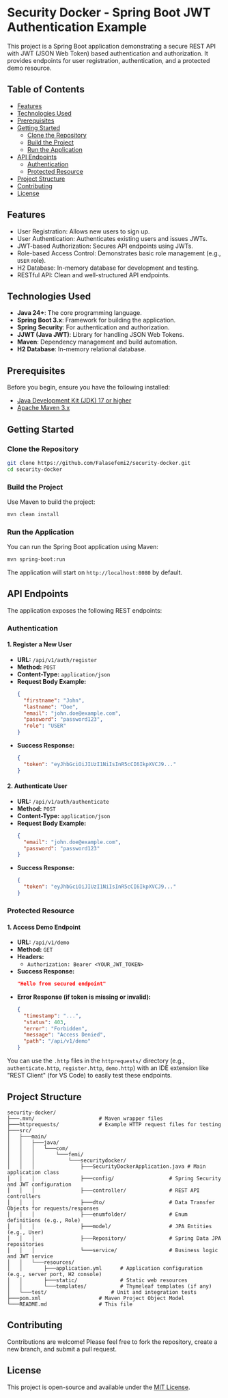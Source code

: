 # Security Docker - Spring Boot JWT Authentication Example

This project is a Spring Boot application demonstrating a secure REST API with JWT (JSON Web Token) based authentication and authorization. It provides endpoints for user registration, authentication, and a protected demo resource.

## Table of Contents
- [Features](#features)
- [Technologies Used](#technologies-used)
- [Prerequisites](#prerequisites)
- [Getting Started](#getting-started)
  - [Clone the Repository](#clone-the-repository)
  - [Build the Project](#build-the-project)
  - [Run the Application](#run-the-application)
- [API Endpoints](#api-endpoints)
  - [Authentication](#authentication)
  - [Protected Resource](#protected-resource)
- [Project Structure](#project-structure)
- [Contributing](#contributing)
- [License](#license)

## Features
- User Registration: Allows new users to sign up.
- User Authentication: Authenticates existing users and issues JWTs.
- JWT-based Authorization: Secures API endpoints using JWTs.
- Role-based Access Control: Demonstrates basic role management (e.g., `USER` role).
- H2 Database: In-memory database for development and testing.
- RESTful API: Clean and well-structured API endpoints.

## Technologies Used
- **Java 24+**: The core programming language.
- **Spring Boot 3.x**: Framework for building the application.
- **Spring Security**: For authentication and authorization.
- **JJWT (Java JWT)**: Library for handling JSON Web Tokens.
- **Maven**: Dependency management and build automation.
- **H2 Database**: In-memory relational database.

## Prerequisites
Before you begin, ensure you have the following installed:
- [Java Development Kit (JDK) 17 or higher](https://www.oracle.com/java/technologies/downloads/)
- [Apache Maven 3.x](https://maven.apache.org/download.cgi)

## Getting Started

### Clone the Repository
```bash
git clone https://github.com/Falasefemi2/security-docker.git
cd security-docker
```

### Build the Project
Use Maven to build the project:
```bash
mvn clean install
```

### Run the Application
You can run the Spring Boot application using Maven:
```bash
mvn spring-boot:run
```
The application will start on `http://localhost:8080` by default.

## API Endpoints

The application exposes the following REST endpoints:

### Authentication

#### 1. Register a New User
- **URL:** `/api/v1/auth/register`
- **Method:** `POST`
- **Content-Type:** `application/json`
- **Request Body Example:**
  ```json
  {
    "firstname": "John",
    "lastname": "Doe",
    "email": "john.doe@example.com",
    "password": "password123",
    "role": "USER"
  }
  ```
- **Success Response:**
  ```json
  {
    "token": "eyJhbGciOiJIUzI1NiIsInR5cCI6IkpXVCJ9..."
  }
  ```

#### 2. Authenticate User
- **URL:** `/api/v1/auth/authenticate`
- **Method:** `POST`
- **Content-Type:** `application/json`
- **Request Body Example:**
  ```json
  {
    "email": "john.doe@example.com",
    "password": "password123"
  }
  ```
- **Success Response:**
  ```json
  {
    "token": "eyJhbGciOiJIUzI1NiIsInR5cCI6IkpXVCJ9..."
  }
  ```

### Protected Resource

#### 1. Access Demo Endpoint
- **URL:** `/api/v1/demo`
- **Method:** `GET`
- **Headers:**
  - `Authorization: Bearer <YOUR_JWT_TOKEN>`
- **Success Response:**
  ```json
  "Hello from secured endpoint"
  ```
- **Error Response (if token is missing or invalid):**
  ```json
  {
    "timestamp": "...",
    "status": 403,
    "error": "Forbidden",
    "message": "Access Denied",
    "path": "/api/v1/demo"
  }
  ```

You can use the `.http` files in the `httprequests/` directory (e.g., `authenticate.http`, `register.http`, `demo.http`) with an IDE extension like "REST Client" (for VS Code) to easily test these endpoints.

## Project Structure

```
security-docker/
├───.mvn/                     # Maven wrapper files
├───httprequests/             # Example HTTP request files for testing
├───src/
│   ├───main/
│   │   ├───java/
│   │   │   └───com/
│   │   │       └───femi/
│   │   │           └───securitydocker/
│   │   │               ├───SecurityDockerApplication.java # Main application class
│   │   │               ├───config/                  # Spring Security and JWT configuration
│   │   │               ├───controller/              # REST API controllers
│   │   │               ├───dto/                     # Data Transfer Objects for requests/responses
│   │   │               ├───enumfolder/              # Enum definitions (e.g., Role)
│   │   │               ├───model/                   # JPA Entities (e.g., User)
│   │   │               ├───Repository/              # Spring Data JPA repositories
│   │   │               └───service/                 # Business logic and JWT service
│   │   └───resources/
│   │       ├───application.yml      # Application configuration (e.g., server port, H2 console)
│   │       ├───static/              # Static web resources
│   │       └───templates/           # Thymeleaf templates (if any)
│   └───test/                     # Unit and integration tests
├───pom.xml                   # Maven Project Object Model
└───README.md                 # This file
```

## Contributing
Contributions are welcome! Please feel free to fork the repository, create a new branch, and submit a pull request.

## License
This project is open-source and available under the [MIT License](https://opensource.org/licenses/MIT).
